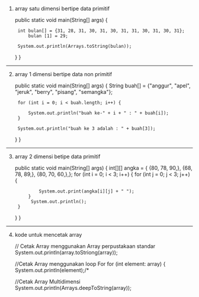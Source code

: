 1. array satu dimensi bertipe data primitif
   
     public static void main(String[] args) {

        int bulan[] = {31, 28, 31, 30, 31, 30, 31, 31, 30, 31, 30, 31};
            bulan [1] = 29;
            
        System.out.println(Arrays.toString(bulan));
        
    }
}
--------------------------------------------------------------
2. array 1 dimensi bertipe data non primitif
   
    public static void main(String[] args) {
        String buah[] = {"anggur", "apel", "jeruk", "berry", "pisang", "semangka"};
        
        for (int i = 0; i < buah.length; i++) {
            
            System.out.println("buah ke-" + i + " : " + buah[i]);
        }
        
        System.out.println("buah ke 3 adalah : " + buah[3]);
    }
}
-----------------------------------------------------------------------
3. array 2 dimensi betipe data primitif
   
    public static void main(String[] args) {
        int[][] angka = {
            {80, 78, 90,},
            {68, 78, 89,},
            {80, 70, 60,},};
        for (int i = 0; i < 3; i++) {
            for (int j = 0; j < 3; j++) {

                System.out.print(angka[i][j] + " ");
            }
             System.out.println();
        }
    }
}
-------------------------------------------------------------------------
4. kode untuk mencetak array
   
    // Cetak Array menggunakan Array perpustakaan standar
       System.out.println(array.toStriong(array));
   
    //Cetak Array menggunakan loop For
       for (int element: array) {
            System.out.println(element);/*
       
   //Cetak Array Multidimensi
      System.out.println(Arrays.deepToString(array));
